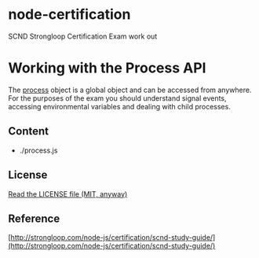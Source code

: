 node-certification
==================

SCND Strongloop Certification Exam work out

# Working with the Process API

The [process](https://nodejs.org/docs/latest-v0.12.x/api/process.html) object is a global object and can be accessed from anywhere.
For the purposes of the exam you should understand signal events, accessing environmental variables and dealing with child processes.

## Content

* ./process.js

## License
[Read the LICENSE file (MIT, anyway)](../../LICENSE)

## Reference
[http://strongloop.com/node-js/certification/scnd-study-guide/](http://strongloop.com/node-js/certification/scnd-study-guide/)
